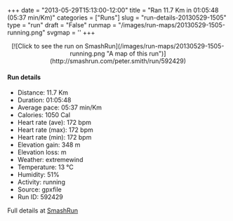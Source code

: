 +++
date = "2013-05-29T15:13:00-12:00"
title = "Ran 11.7 Km in 01:05:48 (05:37 min/Km)"
categories = ["Runs"]
slug = "run-details-20130529-1505"
type = "run"
draft = "False"
runmap = "/images/run-maps/20130529-1505-running.png"
svgmap = '<polyline points="100 44, 100 43, 99 43, 89 53, 87 54, 77 53, 68 56, 67 56, 56 65, 54 67, 45 70, 41 71, 37 69, 38 67, 36 65, 32 62, 31 62, 28 62, 22 65, 13 61, 10 55, 0 46, 4 43, 11 42, 14 40, 17 40, 23 38, 23 36, 30 30, 39 29, 43 29, 50 34, 53 34, 57 36, 66 35, 74 35, 75 35, 82 34, 88 37, 91 37, 93 38, 93 40, 96 40, 99 42">'
+++



<!--more-->

<center>
[![Click to see the run on SmashRun](/images/run-maps/20130529-1505-running.png "A map of this run")](http://smashrun.com/peter.smith/run/592429)
</center>

#### Run details

* Distance: 11.7 Km
* Duration: 01:05:48
* Average pace: 05:37 min/Km
* Calories: 1050 Cal
* Heart rate (ave): 172 bpm
* Heart rate (max): 172 bpm
* Heart rate (min): 172 bpm
* Elevation gain: 348 m
* Elevation loss:  m
* Weather: extremewind
* Temperature: 13 &deg;C
* Humidity: 51%
* Activity: running
* Source: gpxfile
* Run ID: 592429

Full details at [SmashRun](http://smashrun.com/peter.smith/run/592429)